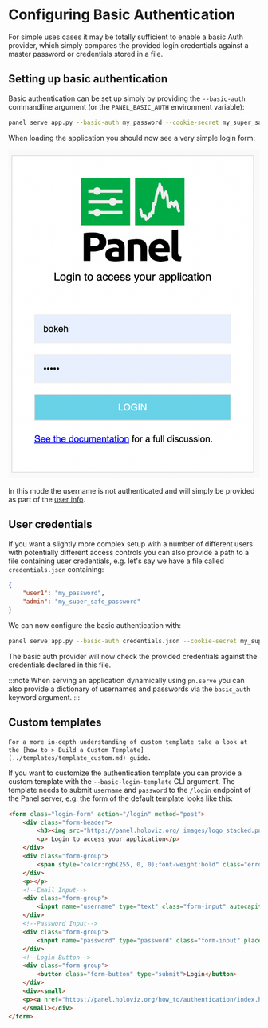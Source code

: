 # Configuring Basic Authentication

For simple uses cases it may be totally sufficient to enable a basic Auth provider, which simply compares the provided login credentials against a master password or credentials stored in a file.

## Setting up basic authentication

Basic authentication can be set up simply by providing the `--basic-auth` commandline argument (or the `PANEL_BASIC_AUTH` environment variable):

```bash
panel serve app.py --basic-auth my_password --cookie-secret my_super_safe_cookie_secret
```

When loading the application you should now see a very simple login form:

![Panel Pyodide App](../../_static/images/basic_auth.png)

In this mode the username is not authenticated and will simply be provided as part of the [user info](user_info.md).

## User credentials

If you want a slightly more complex setup with a number of different users with potentially different access controls you can also provide a path to a file containing user credentials, e.g. let's say we have a file called `credentials.json` containing:

```json
{
    "user1": "my_password",
    "admin": "my_super_safe_password"
}
```

We can now configure the basic authentication with:

```bash
panel serve app.py --basic-auth credentials.json --cookie-secret my_super_safe_cookie_secret
```

The basic auth provider will now check the provided credentials against the credentials declared in this file.

:::note
When serving an application dynamically using `pn.serve` you can also provide a dictionary of usernames and passwords via the `basic_auth` keyword argument.
:::

## Custom templates

```{admonition} Prerequisites
For a more in-depth understanding of custom template take a look at the [how to > Build a Custom Template](../templates/template_custom.md) guide.
```

If you want to customize the authentication template you can provide a custom template with the `--basic-login-template` CLI argument. The template needs to submit `username` and `password` to the `/login` endpoint of the Panel server, e.g. the form of the default template looks like this:

```html
<form class="login-form" action="/login" method="post">
    <div class="form-header">
        <h3><img src="https://panel.holoviz.org/_images/logo_stacked.png" width="150" height="120"></h3>
        <p> Login to access your application</p>
    </div>
    <div class="form-group">
        <span style="color:rgb(255, 0, 0);font-weight:bold" class="errormessage">{{errormessage}}</span>
    </div>
    <p></p>
    <!--Email Input-->
    <div class="form-group">
        <input name="username" type="text" class="form-input" autocapitalize="off" autocorrect="off" placeholder="username">
    </div>
    <!--Password Input-->
    <div class="form-group">
        <input name="password" type="password" class="form-input" placeholder="password">
    </div>
    <!--Login Button-->
    <div class="form-group">
        <button class="form-button" type="submit">Login</button>
    </div>
    <div><small>
    <p><a href="https://panel.holoviz.org/how_to/authentication/index.html">See the documentation</a> for a full discussion.</p>
    </small></div>
</form>
```
